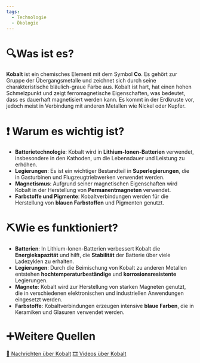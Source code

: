 ```yaml
---
tags:
  - Technologie
  - Ökologie
---
```

# 🔍Was ist es?

**Kobalt** ist ein chemisches Element mit dem Symbol **Co**. Es gehört zur Gruppe der Übergangsmetalle und zeichnet sich durch seine charakteristische bläulich-graue Farbe aus. Kobalt ist hart, hat einen hohen Schmelzpunkt und zeigt ferromagnetische Eigenschaften, was bedeutet, dass es dauerhaft magnetisiert werden kann. Es kommt in der Erdkruste vor, jedoch meist in Verbindung mit anderen Metallen wie Nickel oder Kupfer.

# ❗ Warum es wichtig ist?

- **Batterietechnologie**: Kobalt wird in **Lithium-Ionen-Batterien** verwendet, insbesondere in den Kathoden, um die Lebensdauer und Leistung zu erhöhen.
- **Legierungen**: Es ist ein wichtiger Bestandteil in **Superlegierungen**, die in Gasturbinen und Flugzeugtriebwerken verwendet werden.
- **Magnetismus**: Aufgrund seiner magnetischen Eigenschaften wird Kobalt in der Herstellung von **Permanentmagneten** verwendet.
- **Farbstoffe und Pigmente**: Kobaltverbindungen werden für die Herstellung von **blauen Farbstoffen** und Pigmenten genutzt.

# ⛏Wie es funktioniert?

- **Batterien**: In Lithium-Ionen-Batterien verbessert Kobalt die **Energiekapazität** und hilft, die **Stabilität** der Batterie über viele Ladezyklen zu erhalten.
- **Legierungen**: Durch die Beimischung von Kobalt zu anderen Metallen entstehen **hochtemperaturbeständige** und **korrosionsresistente** Legierungen.
- **Magnete**: Kobalt wird zur Herstellung von starken Magneten genutzt, die in verschiedenen elektronischen und industriellen Anwendungen eingesetzt werden.
- **Farbstoffe**: Kobaltverbindungen erzeugen intensive **blaue Farben**, die in Keramiken und Glasuren verwendet werden.

# ➕Weitere Quellen

[📄 Nachrichten über Kobalt](https://www.google.com/search?q=Kobalt+news&tbm=nws) [🎞 Videos über Kobalt](https://www.google.com/search?q=Kobalt&tbm=vid)